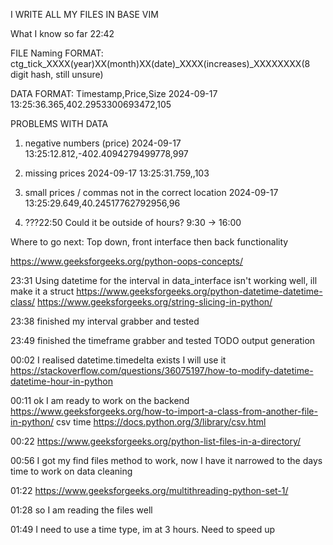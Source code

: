 I WRITE ALL MY FILES IN BASE VIM

What I know so far 22:42

FILE Naming FORMAT:
ctg_tick_XXXX(year)XX(month)XX(date)_XXXX(increases)_XXXXXXXX(8 digit hash, still unsure)

DATA FORMAT:
Timestamp,Price,Size
2024-09-17 13:25:36.365,402.2953300693472,105

PROBLEMS WITH DATA
1. negative numbers (price)
2024-09-17 13:25:12.812,-402.4094279499778,997

2. missing prices
2024-09-17 13:25:31.759,,103

3. small prices / commas not in the correct location
2024-09-17 13:25:29.649,40.24517762792956,96

4. ???22:50 Could it be outside of hours? 9:30 -> 16:00

Where to go next:
Top down, front interface then back functionality

https://www.geeksforgeeks.org/python-oops-concepts/

23:31
Using datetime for the interval in data_interface isn't working well, ill make it a struct
https://www.geeksforgeeks.org/python-datetime-datetime-class/
https://www.geeksforgeeks.org/string-slicing-in-python/

23:38
finished my interval grabber
and tested

23:49
finished the timeframe grabber
and tested
TODO output generation

00:02
I realised datetime.timedelta exists
I will use it
https://stackoverflow.com/questions/36075197/how-to-modify-datetime-datetime-hour-in-python

00:11
ok I am ready to work on the backend
https://www.geeksforgeeks.org/how-to-import-a-class-from-another-file-in-python/
csv time
https://docs.python.org/3/library/csv.html

00:22
https://www.geeksforgeeks.org/python-list-files-in-a-directory/

00:56
I got my find files method to work, now I have it narrowed to the days
time to work on data cleaning

01:22
https://www.geeksforgeeks.org/multithreading-python-set-1/

01:28
so I am reading the files well

01:49
I need to use a time type, im at 3 hours. Need to speed up
